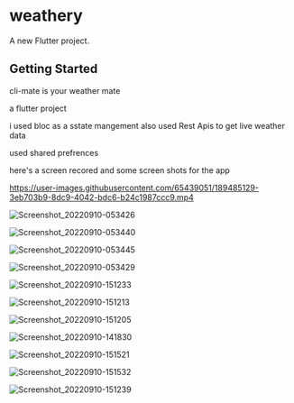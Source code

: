 # weathery

A new Flutter project.

## Getting Started

cli-mate is your weather mate

a flutter project 

i used bloc as a sstate mangement 
also used Rest Apis to get live weather data

used shared prefrences

here's a screen recored and some screen shots for the app




https://user-images.githubusercontent.com/65439051/189485129-3eb703b9-8dc9-4042-bdc6-b24c1987ccc9.mp4




![Screenshot_20220910-053426](https://user-images.githubusercontent.com/65439051/189468307-8ba5d1e3-33e5-4e13-9a0f-3f20f9cc5feb.jpg)

![Screenshot_20220910-053440](https://user-images.githubusercontent.com/65439051/189468311-9eb98d18-1086-401a-b7ff-450da9fb72d3.jpg)

![Screenshot_20220910-053445](https://user-images.githubusercontent.com/65439051/189468314-b745969a-7b0b-4c39-853e-d65bb64bc235.jpg)

![Screenshot_20220910-053429](https://user-images.githubusercontent.com/65439051/189468317-4a7024ca-b4af-4790-a4ea-b65a4f773501.jpg)



![Screenshot_20220910-151233](https://user-images.githubusercontent.com/65439051/189485204-30ceb055-4d3a-4bc2-8fe3-8a79202e2be6.jpg)


![Screenshot_20220910-151213](https://user-images.githubusercontent.com/65439051/189485206-04d62636-fa45-4112-94b8-2439459ad342.jpg)

![Screenshot_20220910-151205](https://user-images.githubusercontent.com/65439051/189485736-41734cab-e36c-46c4-b4e0-d2a619db7180.jpg)

![Screenshot_20220910-141830](https://user-images.githubusercontent.com/65439051/189485745-efe6774e-d39d-4db4-8d00-03eca1a27b6f.jpg)

![Screenshot_20220910-151521](https://user-images.githubusercontent.com/65439051/189485843-1d69f148-8ccf-47dd-b1b0-83a1b575aa69.jpg)


![Screenshot_20220910-151532](https://user-images.githubusercontent.com/65439051/189485850-2d260e19-634a-4f8e-bf43-f5fa450ae57f.jpg)


![Screenshot_20220910-151239](https://user-images.githubusercontent.com/65439051/189485883-de9b8505-ce9a-4366-822e-a78ecc54a992.jpg)
